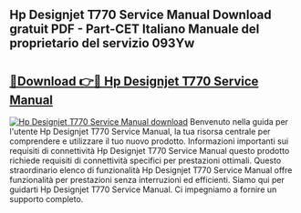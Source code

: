 ## Hp Designjet T770 Service Manual Download gratuit PDF - Part-CET Italiano Manuale del proprietario del servizio 093Yw

# <h2><a href="http://dfbh1mh.blite.top/?on=Hp+Designjet+T770+Service+Manual">🔗Download 👉🔴 Hp Designjet T770 Service Manual</a></h2>

[![Hp Designjet T770 Service Manual download](https://i.imgur.com/lujVjoI.png)](http://dfbh1mh.blite.top/?on=Hp+Designjet+T770+Service+Manual)
Benvenuto nella guida per l'utente Hp Designjet T770 Service Manual, la tua risorsa centrale per comprendere e utilizzare il tuo nuovo prodotto. Informazioni importanti sui requisiti di connettività Hp Designjet T770 Service Manual questo prodotto richiede requisiti di connettività specifici per prestazioni ottimali. Questo straordinario elenco di funzionalità Hp Designjet T770 Service Manual offre funzionalità per prestazioni senza interruzioni ed efficienti. Siamo qui per guidarti Hp Designjet T770 Service Manual. Ci impegniamo a fornire un supporto completo.
